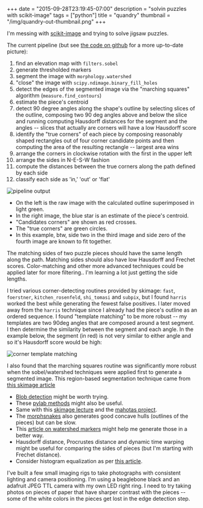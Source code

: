 +++
date = "2015-09-28T23:19:45-07:00"
description = "solvin puzzles with scikit-image"
tags = ["python"]
title = "quandry"
thumbnail = "/img/quandry-out-thumbnail.png"
+++

I'm messing with [scikit-image](http://scikit-image.org/docs/dev/)
and trying to solve jigsaw puzzles.

The current pipeline
(but see [the code on github](https://github.com/yosemitebandit/quandry) for a more up-to-date picture):

<!--more-->

1. find an elevation map with `filters.sobel`
1. generate thresholded markers
1. segment the image with `morphology.watershed`
1. "close" the image with `scipy.ndimage.binary_fill_holes`
1. detect the edges of the segmented image
via the "marching squares" algorithm (`measure.find_contours`)
1. estimate the piece's centroid
1. detect 90 degree angles along the shape's outline
by selecting slices of the outline,
composing two 90 deg angles above and below the slice
and running computing Hausdorff distances for the segment and the angles --
slices that actually are corners will have a low Hausdorff score
1. identify the "true corners" of each piece
by composing reasonably shaped rectangles out of four corner candidate points
and then computing the area of the resulting rectangle -- largest area wins
1. arrange the corners in clockwise rotation with the first in the upper left
1. arrange the sides in N-E-S-W fashion
1. compute the distances between the true corners along the path defined by each side
1. classify each side as 'in,' 'out' or 'flat'

![pipeline output](/img/quandry-pipeline-output.png)

* On the left is the raw image with the calculated outline superimposed in light green.
* In the right image, the blue star is an estimate of the piece's centroid.
* "Candidates corners" are shown as red crosses.
* The "true corners" are green circles.
* In this example, btw, side two in the third image and side zero of the fourth image are known to fit together.

The matching sides of two puzzle pieces should have the same length along the path.
Matching sides should also have low Hausdorff and Frechet scores.
Color-matching and other more advanced techniques could be applied later for more filtering..
I'm learning a lot just getting the side lengths.

I tried various corner-detecting routines provided by skimage:
`fast`, `foerstner`, `kitchen_rosenfeld`, `shi_tomasi` and `subpix`,
but I found `harris` worked the best while generating the fewest false positives.
I later moved away from the `harris` technique since I already had the piece's outline as an ordered sequence.
I found "template matching" to be more robust --
my templates are two 90deg angles that are composed around a test segment.
I then determine the similarity between the segment and each angle.
In the example below, the segment (in red) is not very similar to either angle
and so it's Hausdorff score would be high:

![corner template matching](/img/corner-template-matching.png)

I also found that the marching squares routine was significantly more robust
when the sobel/watershed techniques were applied first to generate a segmented image.
This region-based segmentation technique came from
[this skimage article](http://scikit-image.org/docs/dev/auto_examples/applications/plot_coins_segmentation.html)

* [Blob detection](http://scikit-image.org/docs/dev/auto_examples/plot_blob.html)
might be worth trying.
* These [pylab methods](http://stackoverflow.com/questions/13586686/extract-external-contour-or-silhouette-of-image-in-python)
might also be useful.
* Same with this [skimage lecture](http://www.scipy-lectures.org/packages/scikit-image/)
and the [mahotas project](https://github.com/luispedro/mahotas/).
* The [morphsnakes](https://github.com/pmneila/morphsnakes)
also generates good concave hulls (outlines of the pieces) but can be slow.
* This [article on watershed markers](http://scikit-image.org/docs/dev/auto_examples/plot_marked_watershed.html)
might help me generate those in a better way.
* Hausdorff distance, Procrustes distance and dynamic time warping
might be useful for comparing the sides of pieces (but I'm starting with Frechet distance).
* Consider histogram equalization as per [this article](http://blog.yhathq.com/posts/image-processing-with-scikit-image.html).

I've built a few small imaging rigs to take photographs with consistent lighting and camera positioning.
I'm using a beaglebone black and an adafruit JPEG TTL camera with my own LED right ring.
I need to try taking photos on pieces of paper that have sharper contrast with the pieces --
some of the white colors in the pieces get lost in the edge detection step.
